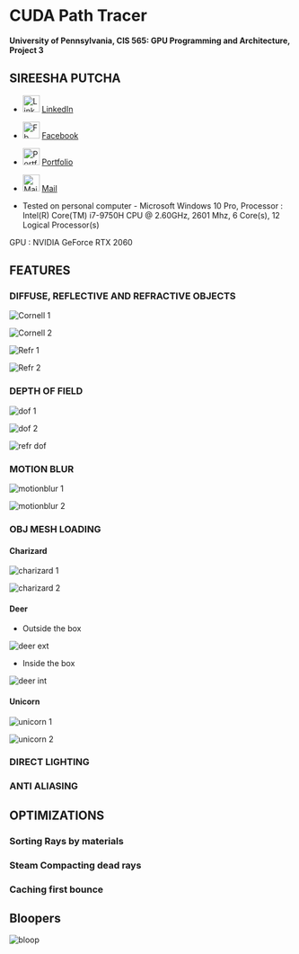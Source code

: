 CUDA Path Tracer
================

**University of Pennsylvania, CIS 565: GPU Programming and Architecture, Project 3**

## SIREESHA PUTCHA 
	
* <img src= "img/Logos/linkedin.png" alt = "LinkedIn" height = "30" width = "30">   [ LinkedIn ](https://www.linkedin.com/in/sireesha-putcha/)

* <img src= "img/Logos/facebook.png" alt = "Fb" height = "30" width = "30">  [ Facebook ](https://www.facebook.com/sireesha.putcha98/)

* <img src= "img/Logos/chat.png" alt = "Portfolio" height = "30" width = "30">   [ Portfolio ](https://sites.google.com/view/sireeshaputcha/home)

* <img src= "img/Logos/mail.png" alt = "Mail" height = "30" width = "30">  [ Mail ](sireesha@seas.upenn.edu)


* Tested on personal computer - Microsoft Windows 10 Pro, 
Processor : Intel(R) Core(TM) i7-9750H CPU @ 2.60GHz, 2601 Mhz, 6 Core(s), 12 Logical Processor(s)
 
GPU : NVIDIA GeForce RTX 2060

## FEATURES 

### DIFFUSE, REFLECTIVE AND REFRACTIVE OBJECTS 

![Cornell 1](img/renders/cornell1.png)

![Cornell 2](img/renders/cornell2.png)

![Refr 1](img/renders/refr_1.png)

![Refr 2](img/renders/refr_2.png)

### DEPTH OF FIELD

![dof 1](img/renders/dof_1.png)

![dof 2](img/renders/dof_2.png) 

![refr dof](img/renders/refr_dof.png) 

### MOTION BLUR 

![motionblur 1](img/renders/motionblur_1.png)

![motionblur 2](img/renders/motionblur_2.png) 

### OBJ MESH LOADING 

#### Charizard 

![charizard 1](img/renders/charizard_1.png)

![charizard 2](img/renders/charizard_2.png)

#### Deer 

- Outside the box 

![deer ext](img/renders/deer_ext.png)

- Inside the box 

![deer int](img/renders/deer_int.png)


#### Unicorn 

![unicorn 1](img/renders/unicorn_1.png)

![unicorn 2](img/renders/unicorn_2.png)

### DIRECT LIGHTING 

### ANTI ALIASING 

## OPTIMIZATIONS 

### Sorting Rays by materials 

### Steam Compacting dead rays 

### Caching first bounce 




















## Bloopers 

![bloop](img/blooper3.png)

